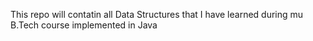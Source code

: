 This repo will contatin all Data Structures that I have learned during mu B.Tech course implemented in Java